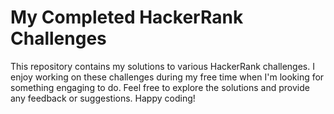 # My Completed HackerRank Challenges

This repository contains my solutions to various HackerRank challenges. I enjoy working on these challenges during my free time when I'm looking for something engaging to do. Feel free to explore the solutions and provide any feedback or suggestions. Happy coding!
